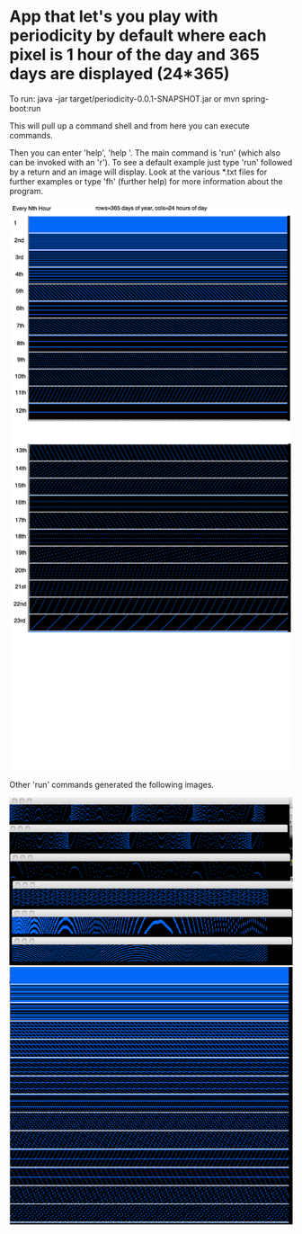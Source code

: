 # App that let's you play with periodicity by default where each pixel is 1 hour of the day and 365 days are displayed (24*365)

To run: 
java -jar target/periodicity-0.0.1-SNAPSHOT.jar
   or
mvn spring-boot:run   

This will pull up a command shell and from here you can execute commands.

Then you can enter 'help', 'help <command>'. The main command is 'run' (which also can be invoked with an 'r').  To see a default example just type 'run' followed by a return and an image will display.  Look at the various *.txt files for further examples or type 'fh' (further help) for more information about the program.

![Example1](https://github.com/stevensouza/periodicity/blob/master/24hourmod_calendar1.png)

Other 'run' commands generated the following images.

![Example2](https://github.com/stevensouza/periodicity/blob/master/periodicity1.png)
![Example3](https://github.com/stevensouza/periodicity/blob/master/24hourmod_calendar_neighbors1.png)


